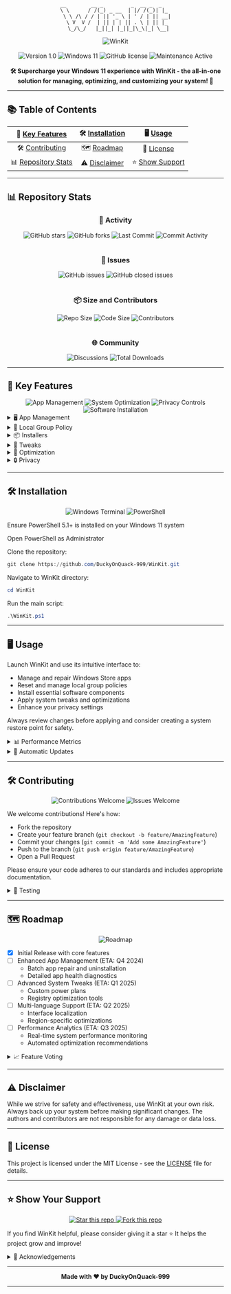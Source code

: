 <div align="center">
 
```
 __        __ _         _  __ _  _    
 \ \      / /(_) _ __  | |/ /(_)| |_  
  \ \ /\ / / | || '_ \ | ' / | || __| 
   \ V  V /  | || | | || . \ | || |_  
    \_/\_/   |_||_| |_||_|\_\|_| \__|  
```
</div>
<div align="center">
  <img src="https://img.shields.io/badge/Your%20Ultimate%20Windows%2011%20Toolkit-blue?style=for-the-badge&logo=windows&logoColor=white" alt="WinKit" />
  <br><br>
  <img src="https://img.shields.io/badge/version-1.0-blue?style=for-the-badge" alt="Version 1.0" />
  <img src="https://img.shields.io/badge/Windows%2011-%230079d5.svg?style=for-the-badge&logo=windows11&logoColor=white" alt="Windows 11" />
  <img src="https://img.shields.io/github/license/DuckyOnQuack-999/WinKit?style=for-the-badge&logo=github&color=green" alt="GitHub license" />
  <img src="https://img.shields.io/badge/Maintenance-Active-green.svg?style=for-the-badge" alt="Maintenance Active" />
  <br><br>
  <strong>🛠️ Supercharge your Windows 11 experience with WinKit - the all-in-one solution for managing, optimizing, and customizing your system! 🚀</strong>
</div>

---

## 📚 Table of Contents

<div align="center">

| 🚀 [Key Features](#-key-features) | 🛠️ [Installation](#️-installation) | 🖥️ [Usage](#️-usage) |
|:---------------------------------:|:----------------------------------:|:---------------------:|
| 🛠️ [Contributing](#️-contributing) | 🗺️ [Roadmap](#️-roadmap) | 📄 [License](#-license) |
| 📊 [Repository Stats](#-repository-stats) | ⚠️ [Disclaimer](#️-disclaimer) | ⭐ [Show Support](#-show-your-support) |

</div>

---

## 📊 Repository Stats

<div align="center">

### 🌟 Activity
![GitHub stars](https://img.shields.io/github/stars/DuckyOnQuack-999/WinKit?style=for-the-badge&logo=github&color=yellow)
![GitHub forks](https://img.shields.io/github/forks/DuckyOnQuack-999/WinKit?style=for-the-badge&logo=github&color=blue)
![Last Commit](https://img.shields.io/github/last-commit/DuckyOnQuack-999/WinKit?style=for-the-badge&logo=github&color=orange)
![Commit Activity](https://img.shields.io/github/commit-activity/m/DuckyOnQuack-999/WinKit?style=for-the-badge&logo=github&color=blue)

#

### 🐛 Issues
![GitHub issues](https://img.shields.io/github/issues/DuckyOnQuack-999/WinKit?style=for-the-badge&logo=github&color=red)
![GitHub closed issues](https://img.shields.io/github/issues-closed/DuckyOnQuack-999/WinKit?style=for-the-badge&logo=github&color=green)

#

### 📦 Size and Contributors
![Repo Size](https://img.shields.io/github/repo-size/DuckyOnQuack-999/WinKit?style=for-the-badge&logo=github&color=purple)
![Code Size](https://img.shields.io/github/languages/code-size/DuckyOnQuack-999/WinKit?style=for-the-badge&logo=github&color=purple)
![Contributors](https://img.shields.io/github/contributors/DuckyOnQuack-999/WinKit?style=for-the-badge&logo=github&color=blue)

#

### 🌐 Community
![Discussions](https://img.shields.io/github/discussions/DuckyOnQuack-999/WinKit?style=for-the-badge&logo=github&color=yellow)
![Total Downloads](https://img.shields.io/github/downloads/DuckyOnQuack-999/WinKit/total?style=for-the-badge&logo=github&color=brightgreen)

</div>

---

## 🚀 Key Features

<div align="center">
  <img src="https://img.shields.io/badge/App%20Management-%230079d5.svg?style=for-the-badge&logo=windows11" alt="App Management" />
  <img src="https://img.shields.io/badge/System%20Optimization-%2300FF7F.svg?style=for-the-badge&logo=windows" alt="System Optimization" />
  <img src="https://img.shields.io/badge/Privacy%20Controls-%23FFD700.svg?style=for-the-badge&logo=shield" alt="Privacy Controls" />
  <img src="https://img.shields.io/badge/Software%20Installation-%23FF4500.svg?style=for-the-badge&logo=windows" alt="Software Installation" />
</div>

<details>
<summary>🖥️ App Management</summary>

#
- **Get-InstalledStoreApps**: Retrieve and display installed Windows Store apps
- **Repair-StoreApp**: Fix issues with selected Windows Store apps
- **Uninstall-App**: Remove apps locally or globally
- **Update-StoreApps**: Automatically update all installed Store apps
- **Export-AppList**: Generate a list of installed apps for easy reinstallation

#
</details>


<details>
<summary>🔐 Local Group Policy</summary>

#
- **Reset-LocalGroupPolicy**: Restore default local group policy settings
- **Clear-Logs & Refresh-Logs**: Manage log displays effectively
- **Export-GroupPolicy**: Save current group policy settings for backup
- **Import-GroupPolicy**: Restore group policy settings from a backup

#
</details>


<details>
<summary>📦 Installers</summary>

#
- **Install-VisualCppRedistributable**: Get the latest Visual C++ Redistributables
- **Install-DirectX**: Update or install DirectX
- **Install-DotNetSDKs**: Set up multiple .NET SDK versions
- **Install-WindowsSubsystemForLinux**: Set up WSL with your preferred Linux distribution
- **Install-PackageManager**: Install and configure popular package managers (Chocolatey, Scoop, Winget)

#
</details>


<details>
<summary>🔧 Tweaks</summary>

#
- **Disable-Telemetry**: Enhance privacy by turning off data collection
- **Enable-DarkMode**: Activate system-wide dark theme
- **Disable-Cortana**: Turn off Windows virtual assistant
- **Optimize-WindowsSearch**: Improve search functionality and reduce resource usage
- **Customize-StartMenu**: Personalize your Start menu layout and functionality

#
</details>


<details>
<summary>🚀 Optimization</summary>

#
- **Clean-TemporaryFiles**: Free up disk space
- **Defragment-Drives**: Improve system performance
- **Optimize-Startup**: Speed up boot times
- **Manage-WindowsServices**: Fine-tune system services for better performance
- **Analyze-SystemPerformance**: Get detailed reports on system bottlenecks and suggestions for improvement

#
</details>


<details>
<summary>🔒 Privacy</summary>

 #
- **Disable-ActivityHistory**: Stop Windows from tracking your activity
- **Manage-AppPermissions**: Control data access for apps
- **Clear-BrowsingData**: Clean up your browsing history and cache
- **Configure-WindowsFirewall**: Set up advanced firewall rules for better security
- **Encrypt-PersonalData**: Set up BitLocker encryption for your drives

#
</details>


---

## 🛠️ Installation

<div align="center">
  <img src="https://img.shields.io/badge/Windows%20Terminal-%234D4D4D.svg?style=for-the-badge&logo=windows-terminal&logoColor=white" alt="Windows Terminal" />
  <img src="https://img.shields.io/badge/PowerShell-%235391FE.svg?style=for-the-badge&logo=powershell&logoColor=white" alt="PowerShell" />
</div>


 Ensure PowerShell 5.1+ is installed on your Windows 11 system

 Open PowerShell as Administrator

 
 Clone the repository:
   ```powershell
   git clone https://github.com/DuckyOnQuack-999/WinKit.git
   ```


 Navigate to WinKit directory:
   ```powershell
   cd WinKit
   ```


 Run the main script:
   ```powershell
   .\WinKit.ps1
   ```

---

## 🖥️ Usage

Launch WinKit and use its intuitive interface to:
- Manage and repair Windows Store apps
- Reset and manage local group policies
- Install essential software components
- Apply system tweaks and optimizations
- Enhance your privacy settings

Always review changes before applying and consider creating a system restore point for safety.

<details>
<summary>📊 Performance Metrics</summary>

Track your system's performance improvements with WinKit:

- **Boot Time**: Measure and compare boot times before and after optimization
- **Disk Space**: Monitor freed up disk space after cleaning temporary files
- **Memory Usage**: Track RAM usage improvements
- **CPU Utilization**: Analyze CPU performance enhancements
- **Battery Life**: For laptops, measure battery life improvements

</details>

<details>
<summary>🔄 Automatic Updates</summary>

WinKit now includes an auto-update feature:
- Check for updates: `.\WinKit.ps1 -CheckForUpdates`
- Apply updates: `.\WinKit.ps1 -Update`
- Configure update frequency in the settings menu

</details>

---

## 🛠️ Contributing

<p align="center">
  <img src="https://img.shields.io/badge/Contributions-Welcome-brightgreen?style=for-the-badge" alt="Contributions Welcome" />
  <img src="https://img.shields.io/badge/Issues-Welcome-orange?style=for-the-badge" alt="Issues Welcome" />
</p>

We welcome contributions! Here's how:

- Fork the repository
- Create your feature branch (`git checkout -b feature/AmazingFeature`)
- Commit your changes (`git commit -m 'Add some AmazingFeature'`)
- Push to the branch (`git push origin feature/AmazingFeature`)
- Open a Pull Request

Please ensure your code adheres to our standards and includes appropriate documentation.

<details>
<summary>🧪 Testing</summary>

Before submitting a pull request:

- Run all unit tests: `.\Tests\Run-UnitTests.ps1`
- Perform integration tests: `.\Tests\Run-IntegrationTests.ps1`
- Update documentation if you've added new features or changed existing functionality

</details>

---

## 🗺️ Roadmap

<p align="center">
  <img src="https://img.shields.io/badge/Roadmap-2024--2025-lightblue?style=for-the-badge&logo=trello" alt="Roadmap" />
</p>

- [x] Initial Release with core features
- [ ] Enhanced App Management (ETA: Q4 2024)
  - Batch app repair and uninstallation
  - Detailed app health diagnostics
- [ ] Advanced System Tweaks (ETA: Q1 2025)
  - Custom power plans
  - Registry optimization tools
- [ ] Multi-language Support (ETA: Q2 2025)
  - Interface localization
  - Region-specific optimizations
- [ ] Performance Analytics (ETA: Q3 2025)
  - Real-time system performance monitoring
  - Automated optimization recommendations

<details>
<summary>📈 Feature Voting</summary>

Help us prioritize future features:

1. Visit our [GitHub Discussions](https://github.com/DuckyOnQuack-999/WinKit/discussions) page
2. Look for the "Feature Requests" category
3. Vote on existing features or suggest new ones

Top-voted features will be prioritized in our development roadmap!

</details>

---

## ⚠️ Disclaimer

While we strive for safety and effectiveness, use WinKit at your own risk. Always back up your system before making significant changes. The authors and contributors are not responsible for any damage or data loss.

---

## 📄 License

This project is licensed under the MIT License - see the [LICENSE](LICENSE) file for details.

---

## ⭐ Show Your Support

<p align="center">
  <a href="https://github.com/DuckyOnQuack-999/WinKit/stargazers">
    <img src="https://img.shields.io/github/stars/DuckyOnQuack-999/WinKit?style=for-the-badge" alt="Star this repo" />
  </a>
  <a href="https://github.com/DuckyOnQuack-999/WinKit/network/members">
    <img src="https://img.shields.io/github/forks/DuckyOnQuack-999/WinKit?style=for-the-badge" alt="Fork this repo" />
  </a>
</p>

If you find WinKit helpful, please consider giving it a star ⭐ It helps the project grow and improve!

<details>
<summary>🙏 Acknowledgements</summary>

We'd like to thank the following projects and communities:

- [PowerShell](https://github.com/PowerShell/PowerShell)
- [Windows Terminal](https://github.com/microsoft/terminal)
- [Chocolatey](https://chocolatey.org/)
- [Scoop](https://scoop.sh/)
- [Windows Package Manager (winget)](https://github.com/microsoft/winget-cli)

Your contributions to the open-source community have been invaluable in the development of WinKit.

</details>

---

<p align="center">
  <strong>Made with ❤️ by DuckyOnQuack-999</strong>
</p>

---

